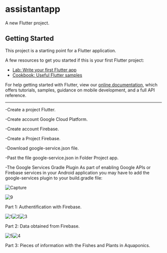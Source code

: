 # assistantapp

A new Flutter project.

## Getting Started

This project is a starting point for a Flutter application.

A few resources to get you started if this is your first Flutter project:

- [Lab: Write your first Flutter app](https://flutter.dev/docs/get-started/codelab)
- [Cookbook: Useful Flutter samples](https://flutter.dev/docs/cookbook)

For help getting started with Flutter, view our
[online documentation](https://flutter.dev/docs), which offers tutorials,
samples, guidance on mobile development, and a full API reference.
*************
-Create a project Flutter.

-Create account Google Cloud Platform.

-Create account Firebase.

-Create a Project Firebase.

-Download google-service.json file.

-Past the file google-service.json in Folder Project app.

-The Google Services Gradle Plugin
As part of enabling Google APIs or Firebase services in your Android application you may have to add the google-services plugin to your build.gradle file:


![Capture](https://user-images.githubusercontent.com/60444937/123498570-acbc7580-d628-11eb-9bfc-3e0ee6486bc8.PNG)

![9](https://user-images.githubusercontent.com/60444937/123498432-d9bc5880-d627-11eb-89d6-c0ab044d5e97.PNG)

Part 1: Authentification with Firebase.

![1](https://user-images.githubusercontent.com/60444937/123497305-a3310e80-d624-11eb-8bb9-212f6261be2f.PNG)![2](https://user-images.githubusercontent.com/60444937/123497382-23577400-d625-11eb-9976-f9ae6fae8de8.PNG)![3](https://user-images.githubusercontent.com/60444937/123497444-7af5df80-d625-11eb-9c7b-703ea778afe9.PNG)






Part 2: Data obtained from Firebase.

![5](https://user-images.githubusercontent.com/60444937/123497614-6bc36180-d626-11eb-8d06-141823fe121e.PNG)![4](https://user-images.githubusercontent.com/60444937/123497619-6e25bb80-d626-11eb-8e94-bd40544f6de3.PNG)


Part 3: Pieces of information with the Fishes and Plants in Aquaponics.
